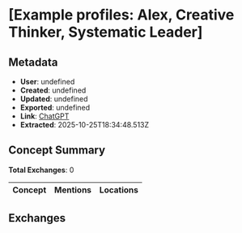 # \[Example profiles: Alex, Creative Thinker, Systematic Leader\]

## Metadata

- **User**: undefined
- **Created**: undefined
- **Updated**: undefined
- **Exported**: undefined
- **Link**: [ChatGPT](undefined)
- **Extracted**: 2025-10-25T18:34:48.513Z

## Concept Summary

**Total Exchanges**: 0

| Concept | Mentions | Locations |
|---------|----------|----------|

## Exchanges

